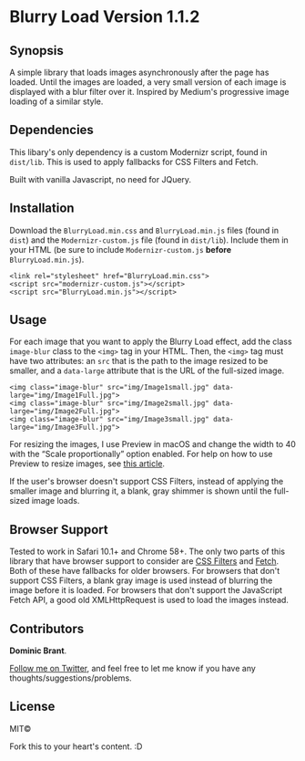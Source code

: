 # Blurry Load Version 1.1.2
## Synopsis
A simple library that loads images asynchronously after the page has loaded. Until the images are loaded, a very small version of each image is displayed with a blur filter over it. Inspired by Medium's progressive image loading of a similar style.

## Dependencies
This libary's only dependency is a custom Modernizr script, found in `dist/lib`. This is used to apply fallbacks for CSS Filters and Fetch.

Built with vanilla Javascript, no need for JQuery.

## Installation

Download the `BlurryLoad.min.css` and `BlurryLoad.min.js` files (found in `dist`) and the `Modernizr-custom.js` file (found in `dist/lib`). Include them in your HTML (be sure to include `Modernizr-custom.js` **before** `BlurryLoad.min.js`).

```
<link rel="stylesheet" href="BlurryLoad.min.css">
<script src="modernizr-custom.js"></script>
<script src="BlurryLoad.min.js"></script>
```

## Usage
For each image that you want to apply the Blurry Load effect, add the class `image-blur` class to the `<img>` tag in your HTML. Then, the `<img>` tag must have two attributes: an `src` that is the path to the image resized to be smaller, and a `data-large` attribute that is the URL of the full-sized image.

```
<img class="image-blur" src="img/Image1small.jpg" data-large="img/Image1Full.jpg">
<img class="image-blur" src="img/Image2small.jpg" data-large="img/Image2Full.jpg">
<img class="image-blur" src="img/Image3small.jpg" data-large="img/Image3Full.jpg">
```

For resizing the images, I use Preview in macOS and change the width to 40 with the “Scale proportionally” option enabled. For help on how to use Preview to resize images, see [this article](https://support.apple.com/kb/PH5936?locale=en_US).

If the user's browser doesn't support CSS Filters, instead of applying the smaller image and blurring it, a blank, gray shimmer is shown until the full-sized image loads.

## Browser Support
Tested to work in Safari 10.1+ and Chrome 58+. The only two parts of this library that have browser support to consider are [CSS Filters](http://caniuse.com/#feat=css-filters) and [Fetch](http://caniuse.com/#feat=fetch). Both of these have fallbacks for older browsers. For browsers that don't support CSS Filters, a blank gray image is used instead of blurring the image before it is loaded. For browsers that don't support the JavaScript Fetch API, a good old XMLHttpRequest is used to load the images instead.

## Contributors
**Dominic Brant**.

[Follow me on Twitter](https://twitter.com/dombrant), and feel free to let me know if you have any thoughts/suggestions/problems.

## License

MIT©

Fork this to your heart's content. :D
